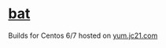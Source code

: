 # [bat](https://github.com/sharkdp/bat)

Builds for Centos 6/7 hosted on [yum.jc21.com](https://yum.jc21.com)

